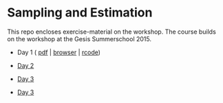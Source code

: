 Sampling and Estimation
=======


This repo encloses exercise-material on the workshop. The course builds on the workshop at the Gesis Summerschool 2015.

- Day 1 ( [pdf](https://github.com/BernStZi/SamplingAndEsimation/blob/master/excercise/Day1.pdf) | [browser](https://github.com/BernStZi/SamplingAndEsimation/blob/master/excercise/Day1/Day1.Rmd) | [rcode](https://raw.githubusercontent.com/BernStZi/SamplingAndEsimation/master/excercise/rcode/SampEst_Ex1.R))

- [Day 2](https://github.com/BernStZi/SamplingAndEsimation/blob/master/excercise/Day2/Day2.pdf)

- [Day 3](https://github.com/BernStZi/SamplingAndEsimation/blob/master/excercise/Day3/Day3.pdf)

- [Day 3](https://github.com/BernStZi/SamplingAndEsimation/blob/master/excercise/Day4/Day4.pdf)



